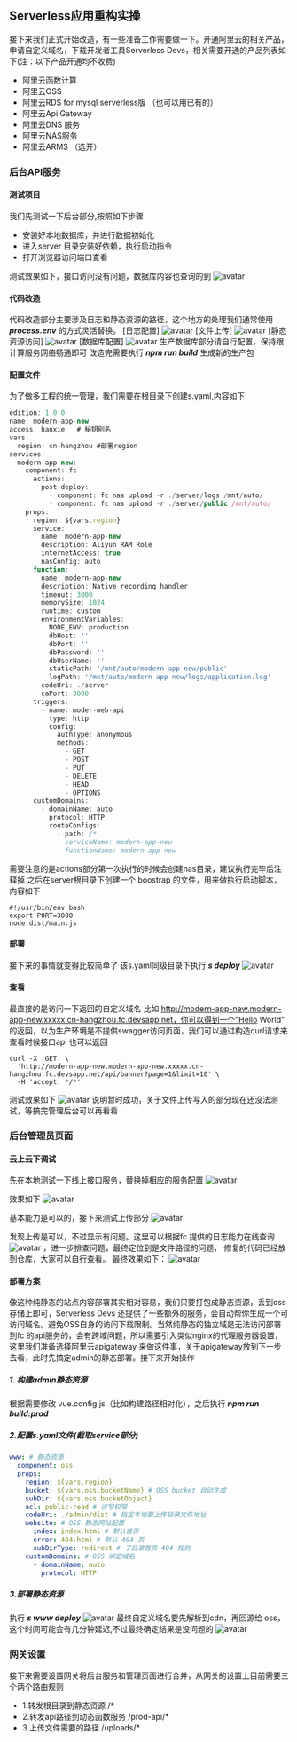 
## Serverless应用重构实操
接下来我们正式开始改造，有一些准备工作需要做一下。开通阿里云的相关产品，申请自定义域名，下载开发者工具Serverless Devs，相关需要开通的产品列表如下(注：以下产品开通均不收费)
+ 阿里云函数计算
+ 阿里云OSS
+ 阿里云RDS for mysql serverless版 （也可以用已有的）
+ 阿里云Api Gateway
+ 阿里云DNS 服务
+ 阿里云NAS服务
+ 阿里云ARMS （选开）

### 后台API服务
#### 测试项目
我们先测试一下后台部分,按照如下步骤
- 安装好本地数据库，并进行数据初始化
- 进入server 目录安装好依赖，执行启动指令
- 打开浏览器访问端口查看

测试效果如下，接口访问没有问题，数据库内容也查询的到
![avatar](screenshot/server/cms1.gif)
#### 代码改造
代码改造部分主要涉及日志和静态资源的路径，这个地方的处理我们通常使用
***process.env*** 的方式灵活替换。
[日志配置]
![avatar](screenshot/server/change1.jpg)
[文件上传]
![avatar](screenshot/server/change2.jpg)
[静态资源访问]
![avatar](screenshot/server/change3.jpg)
[数据库配置]
![avatar](screenshot/server/change4.jpg)
生产数据库部分请自行配置，保持跟计算服务网络畅通即可
改造完需要执行 ***npm run build*** 生成新的生产包
#### 配置文件
为了做多工程的统一管理，我们需要在根目录下创建s.yaml,内容如下
```javascript
edition: 1.0.0
name: modern-app-new
access: hanxie   # 秘钥别名
vars:
  region: cn-hangzhou #部署region
services:
  modern-app-new:
    component: fc
      actions:
        post-deploy:
          - component: fc nas upload -r ./server/logs /mnt/auto/
          - component: fc nas upload -r ./server/public /mnt/auto/
    props:
      region: ${vars.region}
      service:
        name: modern-app-new
        description: Aliyun RAM Role
        internetAccess: true
        nasConfig: auto
      function:
        name: modern-app-new
        description: Native recording handler
        timeout: 3000
        memorySize: 1024
        runtime: custom
        environmentVariables:
          NODE_ENV: production
          dbHost: ''
          dbPort: ''
          dbPassword: ''
          dbUserName: ''
          staticPath: '/mnt/auto/modern-app-new/public'
          logPath: '/mnt/auto/modern-app-new/logs/application.log'
        codeUri: ./server
        caPort: 3000
      triggers:
        - name: moder-web-api
          type: http
          config:
            authType: anonymous
            methods:
              - GET
              - POST
              - PUT
              - DELETE
              - HEAD
              - OPTIONS
      customDomains:
        - domainName: auto
          protocol: HTTP
          routeConfigs:
            - path: /*
              serviceName: modern-app-new
              functionName: modern-app-new

```
需要注意的是actions部分第一次执行的时候会创建nas目录，建议执行完毕后注释掉
之后在server根目录下创建一个 boostrap 的文件，用来做执行启动脚本，内容如下
```
#!/usr/bin/env bash
export PORT=3000
node dist/main.js
```
#### 部署
接下来的事情就变得比较简单了 该s.yaml同级目录下执行 ***s deploy***
![avatar](screenshot/server/cms2.gif)
#### 查看
最直接的是访问一下返回的自定义域名
比如 http://modern-app-new.modern-app-new.xxxxx.cn-hangzhou.fc.devsapp.net，你可以得到一个"Hello World" 
的返回，以为生产环境是不提供swagger访问页面，我们可以通过构造curl请求来查看时候接口api 也可以返回

```
curl -X 'GET' \
  'http://modern-app-new.modern-app-new.xxxxx.cn-hangzhou.fc.devsapp.net/api/banner?page=1&limit=10' \
  -H 'accept: */*'
```

测试效果如下
![avatar](screenshot/server/change5.jpg)
说明暂时成功，关于文件上传写入的部分现在还没法测试，等搞完管理后台可以再看看

### 后台管理员页面
#### 云上云下调试
先在本地测试一下线上接口服务，替换掉相应的服务配置
![avatar](screenshot/server/change6.jpg)

效果如下
![avatar](screenshot/server/cms3.gif)

基本能力是可以的，接下来测试上传部分
![avatar](screenshot/server/cms4.gif)

发现上传是可以，不过显示有问题。这里可以根据fc 提供的日志能力在线查询
![avatar](screenshot/server/change7.jpg) ，进一步排查问题，最终定位到是文件路径的问题，
修复的代码已经放到仓库，大家可以自行查看。
最终效果如下：
![avatar](screenshot/server/cms5.gif)

#### 部署方案
像这种纯静态的站点内容部署其实相对容易，我们只要打包成静态资源，丢到oss存储上即可，Serverless Devs 还提供了一些额外的服务，会自动帮你生成一个可访问域名。避免OSS自身的访问下载限制。当然纯静态的独立域是无法访问部署到fc 的api服务的，会有跨域问题，所以需要引入类似nginx的代理服务器设置，这里我们准备选择阿里云apigateway 来做这件事，关于apigateway放到下一步去看，此时先搞定admin的静态部署。接下来开始操作
##### 1. 构建admin静态资源
根据需要修改 vue.config.js（比如构建路径相对化），之后执行 ***npm run build:prod***

##### 2.配置s.yaml文件(截取service部分)
```yaml
www: # 静态资源
  component: oss
  props:
    region: ${vars.region}
    bucket: ${vars.oss.bucketName} # OSS bucket 自动生成
    subDir: ${vars.oss.bucketObject}
    acl: public-read # 读写权限
    codeUri: ./admin/dist # 指定本地要上传目录文件地址
    website: # OSS 静态网站配置
      index: index.html # 默认首页
      error: 404.html # 默认 404 页
      subDirType: redirect # 子目录首页 404 规则
    customDomains: # OSS 绑定域名
      - domainName: auto
        protocol: HTTP
```

##### 3.部署静态资源
执行 ***s www deploy***
![avatar](screenshot/server/cms7.gif)
最终自定义域名要先解析到cdn，再回源给 oss，这个时间可能会有几分钟延迟,不过最终确定结果是没问题的
![avatar](screenshot/server/change9.jpg)

### 网关设置
接下来需要设置网关将后台服务和管理页面进行合并，从网关的设置上目前需要三个两个路由规则
+ 1.转发根目录到静态资源  /*
+ 2.转发api路径到动态函数服务 /prod-api/*
+ 3.上传文件需要的路径  /uploads/*